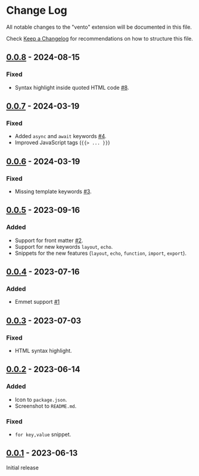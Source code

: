 # Change Log
All notable changes to the "vento" extension will be documented in this file.

Check [Keep a Changelog](http://keepachangelog.com/) for recommendations on how
to structure this file.

## [0.0.8] - 2024-08-15
### Fixed
- Syntax highlight inside quoted HTML code [#8].

## [0.0.7] - 2024-03-19
### Fixed
- Added `async` and `await` keywords [#4].
- Improved JavaScript tags (`{{> ... }}`)

## [0.0.6] - 2024-03-19
### Fixed
- Missing template keywords [#3].

## [0.0.5] - 2023-09-16
### Added
- Support for front matter [#2].
- Support for new keywords `layout`, `echo`.
- Snippets for the new features (`layout`, `echo`, `function`, `import`,
  `export`).

## [0.0.4] - 2023-07-16
### Added
- Emmet support [#1]

## [0.0.3] - 2023-07-03
### Fixed
- HTML syntax highlight.

## [0.0.2] - 2023-06-14
### Added
- Icon to `package.json`.
- Screenshot to `README.md`.

### Fixed
- `for key,value` snippet.

## [0.0.1] - 2023-06-13
Initial release

[#1]: https://github.com/oscarotero/vscode-vento/issues/1
[#2]: https://github.com/oscarotero/vscode-vento/issues/2
[#3]: https://github.com/oscarotero/vscode-vento/issues/3
[#4]: https://github.com/oscarotero/vscode-vento/issues/4
[#8]: https://github.com/oscarotero/vscode-vento/issues/8

[0.0.8]: https://github.com/oscarotero/vscode-vento/compare/v0.0.7...v0.0.8
[0.0.7]: https://github.com/oscarotero/vscode-vento/compare/v0.0.6...v0.0.7
[0.0.6]: https://github.com/oscarotero/vscode-vento/compare/v0.0.5...v0.0.6
[0.0.5]: https://github.com/oscarotero/vscode-vento/compare/v0.0.4...v0.0.5
[0.0.4]: https://github.com/oscarotero/vscode-vento/compare/v0.0.3...v0.0.4
[0.0.3]: https://github.com/oscarotero/vscode-vento/compare/v0.0.2...v0.0.3
[0.0.2]: https://github.com/oscarotero/vscode-vento/compare/v0.0.1...v0.0.2
[0.0.1]: https://github.com/oscarotero/vscode-vento/releases/tag/v0.0.1
